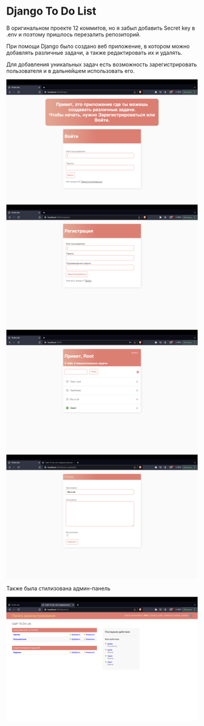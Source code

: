 # Django To Do List
В оригинальном проекте 12 коммитов, но я забыл добавить Secret key в .env и поэтому пришлось перезалить репозиторий.

При помощи Django было создано веб приложение, в котором можно добавлять различные задачи, а также редактировать их и удалять.

Для добавления уникальных задач есть возможность зарегистрировать пользователя и в дальнейшем использовать его.

![Фото1](images/1.png)
![Фото5](images/5.png)
![Фото2](images/2.png)
![Фото3](images/3.png)

Также была стилизована админ-панель

![Фото4](images/4.png)